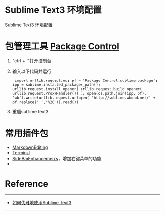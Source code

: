 # Sublime Text3 环境配置

Sublime Text3 环境配置
<!--more-->

# 包管理工具 [Package Control][]
1. "ctrl + `"打开控制台
2. 输入以下代码并运行

		import urllib.request,os; pf = 'Package Control.sublime-package'; ipp = sublime.installed_packages_path(); urllib.request.install_opener( urllib.request.build_opener( urllib.request.ProxyHandler()) ); open(os.path.join(ipp, pf), 'wb').write(urllib.request.urlopen( 'http://sublime.wbond.net/' + pf.replace(' ','%20')).read())
        
3. 重启sublime text3

# 常用插件包
- [MarkdownEditing](https://github.com/SublimeText-Markdown/MarkdownEditing)
- [Terminal](https://packagecontrol.io/packages/Terminal)
- [SideBarEnhancements](https://github.com/titoBouzout/SideBarEnhancements)，增加右键菜单的功能
- 


# Reference
---
- [如何优雅地使用Sublime Text3](http://www.jianshu.com/p/3cb5c6f2421c)

---
[Package Control]: https://packagecontrol.io/